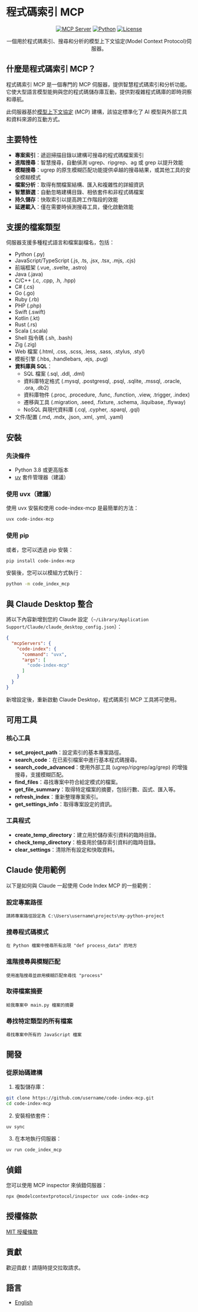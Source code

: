 # 程式碼索引 MCP

<div align="center">

[![MCP Server](https://img.shields.io/badge/MCP-Server-blue)](https://modelcontextprotocol.io)
[![Python](https://img.shields.io/badge/Python-3.8%2B-green)](https://www.python.org/)
[![License](https://img.shields.io/badge/License-MIT-yellow)](LICENSE)

一個用於程式碼索引、搜尋和分析的模型上下文協定(Model Context Protocol)伺服器。

</div>

## 什麼是程式碼索引 MCP？

程式碼索引 MCP 是一個專門的 MCP 伺服器，提供智慧程式碼索引和分析功能。它使大型語言模型能夠與您的程式碼儲存庫互動，提供對複雜程式碼庫的即時洞察和導航。

此伺服器基於[模型上下文協定](https://modelcontextprotocol.io) (MCP) 建構，該協定標準化了 AI 模型與外部工具和資料來源的互動方式。

## 主要特性

- **專案索引**：遞迴掃描目錄以建構可搜尋的程式碼檔案索引
- **進階搜尋**：智慧搜尋，自動偵測 ugrep、ripgrep、ag 或 grep 以提升效能
- **模糊搜尋**：ugrep 的原生模糊匹配功能提供卓越的搜尋結果，或其他工具的安全模糊模式
- **檔案分析**：取得有關檔案結構、匯入和複雜性的詳細資訊
- **智慧篩選**：自動忽略建構目錄、相依套件和非程式碼檔案
- **持久儲存**：快取索引以提高跨工作階段的效能
- **延遲載入**：僅在需要時偵測搜尋工具，優化啟動效能

## 支援的檔案類型

伺服器支援多種程式語言和檔案副檔名，包括：

- Python (.py)
- JavaScript/TypeScript (.js, .ts, .jsx, .tsx, .mjs, .cjs)
- 前端框架 (.vue, .svelte, .astro)
- Java (.java)
- C/C++ (.c, .cpp, .h, .hpp)
- C# (.cs)
- Go (.go)
- Ruby (.rb)
- PHP (.php)
- Swift (.swift)
- Kotlin (.kt)
- Rust (.rs)
- Scala (.scala)
- Shell 指令碼 (.sh, .bash)
- Zig (.zig)
- Web 檔案 (.html, .css, .scss, .less, .sass, .stylus, .styl)
- 模板引擎 (.hbs, .handlebars, .ejs, .pug)
- **資料庫與 SQL**：
  - SQL 檔案 (.sql, .ddl, .dml)
  - 資料庫特定格式 (.mysql, .postgresql, .psql, .sqlite, .mssql, .oracle, .ora, .db2)
  - 資料庫物件 (.proc, .procedure, .func, .function, .view, .trigger, .index)
  - 遷移與工具 (.migration, .seed, .fixture, .schema, .liquibase, .flyway)
  - NoSQL 與現代資料庫 (.cql, .cypher, .sparql, .gql)
- 文件/配置 (.md, .mdx, .json, .xml, .yml, .yaml)

## 安裝

### 先決條件

- Python 3.8 或更高版本
- [uv](https://github.com/astral-sh/uv) 套件管理器（建議）

### 使用 uvx（建議）

使用 uvx 安裝和使用 code-index-mcp 是最簡單的方法：

```bash
uvx code-index-mcp
```

### 使用 pip

或者，您可以透過 pip 安裝：

```bash
pip install code-index-mcp
```

安裝後，您可以以模組方式執行：

```bash
python -m code_index_mcp
```

## 與 Claude Desktop 整合

將以下內容新增到您的 Claude 設定（`~/Library/Application Support/Claude/claude_desktop_config.json`）：

```json
{
  "mcpServers": {
    "code-index": {
      "command": "uvx",
      "args": [
        "code-index-mcp"
      ]
    }
  }
}
```

新增設定後，重新啟動 Claude Desktop，程式碼索引 MCP 工具將可使用。

## 可用工具

### 核心工具

- **set_project_path**：設定索引的基本專案路徑。
- **search_code**：在已索引檔案中進行基本程式碼搜尋。
- **search_code_advanced**：使用外部工具 (ugrep/ripgrep/ag/grep) 的增強搜尋，支援模糊匹配。
- **find_files**：尋找專案中符合給定模式的檔案。
- **get_file_summary**：取得特定檔案的摘要，包括行數、函式、匯入等。
- **refresh_index**：重新整理專案索引。
- **get_settings_info**：取得專案設定的資訊。

### 工具程式

- **create_temp_directory**：建立用於儲存索引資料的臨時目錄。
- **check_temp_directory**：檢查用於儲存索引資料的臨時目錄。
- **clear_settings**：清除所有設定和快取資料。

## Claude 使用範例

以下是如何與 Claude 一起使用 Code Index MCP 的一些範例：

### 設定專案路徑

```
請將專案路徑設定為 C:\Users\username\projects\my-python-project
```

### 搜尋程式碼模式

```
在 Python 檔案中搜尋所有出現 "def process_data" 的地方
```

### 進階搜尋與模糊匹配

```
使用進階搜尋並啟用模糊匹配來尋找 "process"
```

### 取得檔案摘要

```
給我專案中 main.py 檔案的摘要
```

### 尋找特定類型的所有檔案

```
尋找專案中所有的 JavaScript 檔案
```

## 開發

### 從原始碼建構

1. 複製儲存庫：

```bash
git clone https://github.com/username/code-index-mcp.git
cd code-index-mcp
```

2. 安裝相依套件：

```bash
uv sync
```

3. 在本地執行伺服器：

```bash
uv run code_index_mcp
```

## 偵錯

您可以使用 MCP inspector 來偵錯伺服器：

```bash
npx @modelcontextprotocol/inspector uvx code-index-mcp
```

## 授權條款

[MIT 授權條款](LICENSE)

## 貢獻

歡迎貢獻！請隨時提交拉取請求。

## 語言

- [English](README.md)
